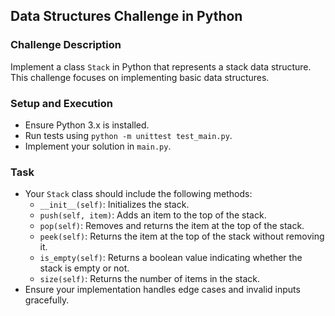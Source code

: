 ## Data Structures Challenge in Python

### Challenge Description
Implement a class `Stack` in Python that represents a stack data structure. This challenge focuses on implementing basic data structures.

### Setup and Execution
- Ensure Python 3.x is installed.
- Run tests using `python -m unittest test_main.py`.
- Implement your solution in `main.py`.

### Task
- Your `Stack` class should include the following methods:
  - `__init__(self)`: Initializes the stack.
  - `push(self, item)`: Adds an item to the top of the stack.
  - `pop(self)`: Removes and returns the item at the top of the stack.
  - `peek(self)`: Returns the item at the top of the stack without removing it.
  - `is_empty(self)`: Returns a boolean value indicating whether the stack is empty or not.
  - `size(self)`: Returns the number of items in the stack.
- Ensure your implementation handles edge cases and invalid inputs gracefully.
